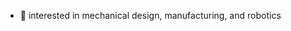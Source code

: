 - 👀 interested in mechanical design, manufacturing, and robotics

<!---
zanovis/zanovis is a ✨ special ✨ repository because its `README.md` (this file) appears on your GitHub profile.
You can click the Preview link to take a look at your changes.
--->

